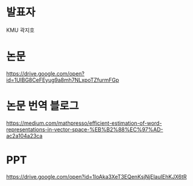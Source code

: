 # 발표자 
KMU 곽지호

# 논문
https://drive.google.com/open?id=1UlBG8CeFEyug9a8mh7NLxpoTZfurmFGp

# 논문 번역 블로그
https://medium.com/mathpresso/efficient-estimation-of-word-representations-in-vector-space-%EB%B2%88%EC%97%AD-ac2a104a23ca

# PPT
https://drive.google.com/open?id=1IoAka3XeT3EQenKsjNjElauIEhKJX6tR